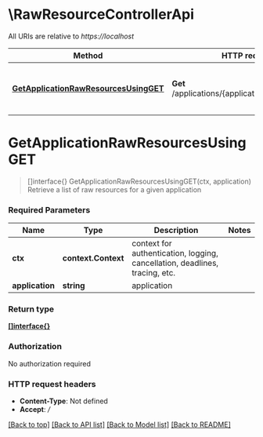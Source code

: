 # \RawResourceControllerApi

All URIs are relative to *https://localhost*

Method | HTTP request | Description
------------- | ------------- | -------------
[**GetApplicationRawResourcesUsingGET**](RawResourceControllerApi.md#GetApplicationRawResourcesUsingGET) | **Get** /applications/{application}/rawResources | Retrieve a list of raw resources for a given application


# **GetApplicationRawResourcesUsingGET**
> []interface{} GetApplicationRawResourcesUsingGET(ctx, application)
Retrieve a list of raw resources for a given application

### Required Parameters

Name | Type | Description  | Notes
------------- | ------------- | ------------- | -------------
 **ctx** | **context.Context** | context for authentication, logging, cancellation, deadlines, tracing, etc.
  **application** | **string**| application | 

### Return type

[**[]interface{}**](interface{}.md)

### Authorization

No authorization required

### HTTP request headers

 - **Content-Type**: Not defined
 - **Accept**: */*

[[Back to top]](#) [[Back to API list]](../README.md#documentation-for-api-endpoints) [[Back to Model list]](../README.md#documentation-for-models) [[Back to README]](../README.md)

